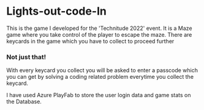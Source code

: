 # Lights-out-code-In

This is the game I developed for the 'Technitude 2022' event.
It is a Maze game where you take control of the player to escape the maze.
There are keycards in the game which you have to collect to proceed further

### Not just that!
With every keycard you collect you will be asked to enter a passcode which you can get by solving a coding related problem  everytime you collect the keycard.

I have used Azure PlayFab to store the user login data and game stats on the Database. 
